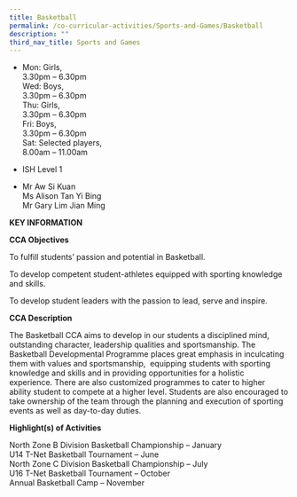 ```yaml
---
title: Basketball
permalink: /co-curricular-activities/Sports-and-Games/Basketball
description: ""
third_nav_title: Sports and Games
---
```



*   Mon: Girls,  
    3.30pm – 6.30pm  
    Wed: Boys,  
    3.30pm – 6.30pm  
    Thu: Girls,  
    3.30pm – 6.30pm  
    Fri: Boys,  
    3.30pm – 6.30pm  
    Sat: Selected players,  
    8.00am – 11.00am

*   ISH Level 1

*   Mr Aw Si Kuan  
    Ms Alison Tan Yi Bing  
    Mr Gary Lim Jian Ming
		
		
**KEY INFORMATION**


**CCA Objectives**

To fulfill students’ passion and potential in Basketball.

To develop competent student-athletes equipped with sporting knowledge and skills.

To develop student leaders with the passion to lead, serve and inspire.

**CCA Description**

The Basketball CCA aims to develop in our students a disciplined mind, outstanding character, leadership qualities and sportsmanship. The Basketball Developmental Programme places great emphasis in inculcating them with values and sportsmanship,  equipping students with sporting knowledge and skills and in providing opportunities for a holistic experience. There are also customized programmes to cater to higher ability student to compete at a higher level. Students are also encouraged to take ownership of the team through the planning and execution of sporting events as well as day-to-day duties.

**Highlight(s) of Activities**

North Zone B Division Basketball Championship – January<br>
U14 T-Net Basketball Tournament – June<br>
North Zone C Division Basketball Championship – July<br>
U16 T-Net Basketball Tournament – October<br>
Annual Basketball Camp – November